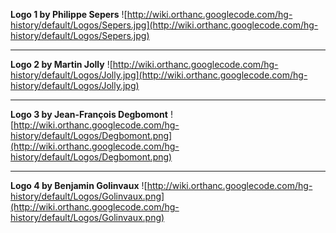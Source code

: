 **Logo 1 by Philippe Sepers**
![http://wiki.orthanc.googlecode.com/hg-history/default/Logos/Sepers.jpg](http://wiki.orthanc.googlecode.com/hg-history/default/Logos/Sepers.jpg)


---


**Logo 2 by Martin Jolly**
![http://wiki.orthanc.googlecode.com/hg-history/default/Logos/Jolly.jpg](http://wiki.orthanc.googlecode.com/hg-history/default/Logos/Jolly.jpg)


---


**Logo 3 by Jean-François Degbomont**
![http://wiki.orthanc.googlecode.com/hg-history/default/Logos/Degbomont.png](http://wiki.orthanc.googlecode.com/hg-history/default/Logos/Degbomont.png)


---


**Logo 4 by Benjamin Golinvaux**
![http://wiki.orthanc.googlecode.com/hg-history/default/Logos/Golinvaux.png](http://wiki.orthanc.googlecode.com/hg-history/default/Logos/Golinvaux.png)